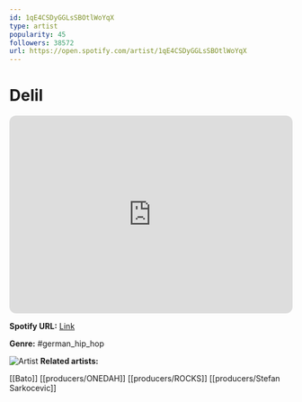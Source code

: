 ```yaml
---
id: 1qE4CSDyGGLsSBOtlWoYqX
type: artist
popularity: 45
followers: 38572
url: https://open.spotify.com/artist/1qE4CSDyGGLsSBOtlWoYqX
---
```

# Delil

<iframe style="border-radius:12px" src="https://open.spotify.com/embed/artist/1qE4CSDyGGLsSBOtlWoYqX" width="100%" height="352" frameBorder="0" allowfullscreen="" allow="autoplay; clipboard-write; encrypted-media; fullscreen; picture-in-picture" loading="lazy"></iframe>

**Spotify URL:** [Link](https://open.spotify.com/artist/1qE4CSDyGGLsSBOtlWoYqX)

**Genre:**  #german_hip_hop

![Artist](https://i.scdn.co/image/ab6761610000e5ebc0809730c986ab4c21e2b0dc)
**Related artists:**

[[Bato]]
[[producers/ONEDAH]]
[[producers/ROCKS]]
[[producers/Stefan Sarkocevic]]
